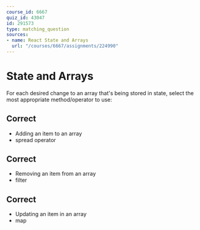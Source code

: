 ```yaml
---
course_id: 6667
quiz_id: 43047
id: 291573
type: matching_question
sources:
- name: React State and Arrays
  url: "/courses/6667/assignments/224990"
---
```


# State and Arrays

For each desired change to an array that's being stored in state, select the
most appropriate method/operator to use:

## Correct

- Adding an item to an array
- spread operator

## Correct

- Removing an item from an array
- filter

## Correct

- Updating an item in an array
- map
